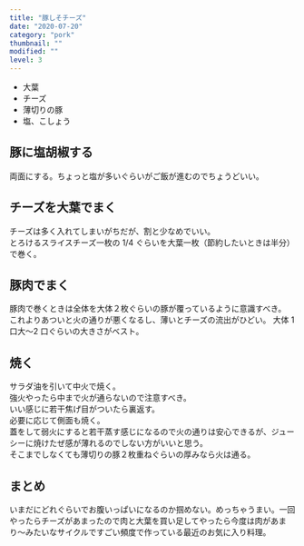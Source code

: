 ```yaml
---
title: "豚しそチーズ"
date: "2020-07-20"
category: "pork"
thumbnail: ""
modified: ""
level: 3
---
```


- 大葉
- チーズ
- 薄切りの豚
- 塩、こしょう

## 豚に塩胡椒する

両面にする。ちょっと塩が多いぐらいがご飯が進むのでちょうどいい。

## チーズを大葉でまく

チーズは多く入れてしまいがちだが、割と少なめでいい。  
とろけるスライスチーズ一枚の 1/4 ぐらいを大葉一枚（節約したいときは半分）で巻く。

## 豚肉でまく

豚肉で巻くときは全体を大体２枚ぐらいの豚が覆っているように意識すべき。  
これよりあついと火の通りが悪くなるし、薄いとチーズの流出がひどい。
大体 1 口大〜2 口ぐらいの大きさがベスト。

## 焼く

サラダ油を引いて中火で焼く。  
強火やったら中まで火が通らないので注意すべき。  
いい感じに若干焦げ目がついたら裏返す。  
必要に応じて側面も焼く。  
蓋をして弱火にすると若干蒸す感じになるので火の通りは安心できるが、ジューシーに焼けたぜ感が薄れるのでしない方がいいと思う。  
そこまでしなくても薄切りの豚２枚重ねぐらいの厚みなら火は通る。

## まとめ

いまだにどれぐらいでお腹いっぱいになるのか掴めない。めっちゃうまい。一回やったらチーズがあまったので肉と大葉を買い足してやったら今度は肉があまり〜みたいなサイクルですごい頻度で作っている最近のお気に入り料理。
